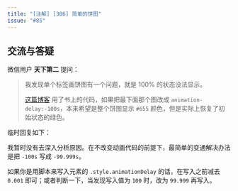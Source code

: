 ```yaml
---
title: "[注解] [306] 简单的饼图"
issue: "#85"
---
```


## 交流与答疑

微信用户 **天下第二** 提问：

> 我发现单个标签画饼图有一个问题，就是 100% 的状态没法显示。
>
> [这篇博客](https://www.cnblogs.com/joyjoe/p/6922917.html) 用了书上的代码，如果把最下面那个图改成 `animation-delay:-100s`，本来希望是整个饼图显示 `#655` 颜色，但是实际上恢复了初始状态的绿色。

临时回复如下：

我暂时没有去深入分析原因。在不改变动画代码的前提下，最简单的变通解决办法是把 `-100s` 写成 `-99.999s`。

如果你是用脚本来写入元素的 `.style.animationDelay` 的话，在写入之前减去 `0.001` 即可；或者判断一下，当发现写入值为 `100` 时，改为 `99.999` 再写入。

